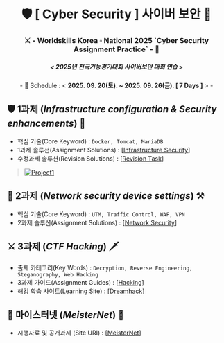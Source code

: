 <div align="center">
  <h1> 🛡 [ Cyber Security ] 사이버 보안 🔐 </h1>
  <h3> ⚔ - Worldskills Korea ▫ National 2025 `Cyber Security Assignment Practice` - 🏹 </h3>
  <h5> < 2025년 전국기능경기대회 사이버보안 대회 연습  ></h5>
  <p> - 📅 Schedule : < <b>2025. 09. 20(토). ~ 2025. 09. 26(금). [ 7 Days ]</b> > - </p>
</div>

## 🛡 1과제 (*Infrastructure configuration & Security enhancements*) 🔐
- 핵심 기술(Core Keyword) : ``Docker, Tomcat, MariaDB``
- 1과제 솔루션(Assignment Solutions) : [[Infrastructure Security](https://github.com/NullBins/SecureNational2025/blob/main/Project1_InfraSecurity.pdf)]
- 수정과제 솔루션(Revision Solutions) : [[Revision Task](https://github.com/NullBins/SecureNational2025/blob/main/RevisionTask/Project1_RevisionTask.pdf)]
> [![Project1](http://img.youtube.com/vi/Udeu_1Iuync/0.jpg)](https://www.youtube.com/watch?v=Udeu_1Iuync)

## 🧱 2과제 (*Network security device settings*) ⚒
- 핵심 기술(Core Keyword) : ``UTM, Traffic Control, WAF, VPN``
- 2과제 솔루션(Assignment Solutions) : [[Network Security](https://github.com/NullBins/SecureNational2025/blob/main/Project2_NetworkSecurity.pdf)]

## ⚔ 3과제 (*CTF Hacking*) 🗡
- 출제 카테고리(Key Words) : ``Decryption, Reverse Engineering, Steganography, Web Hacking``
- 3과제 가이드(Assignment Guides) : [[Hacking](https://github.com/NullBins/SecureNational2025/blob/main/Project3_Hacking.md)]
- 해킹 학습 사이트(Learning Site) : [[Dreamhack](https://dreamhack.io/)]

## 📢 마이스터넷 (*MeisterNet*) 🔔
- 시행자료 및 공개과제 (Site URI) : [[MeisterNet](https://meister.hrdkorea.or.kr/sub/3/6/4/informationSquare/enforceData.do)]
